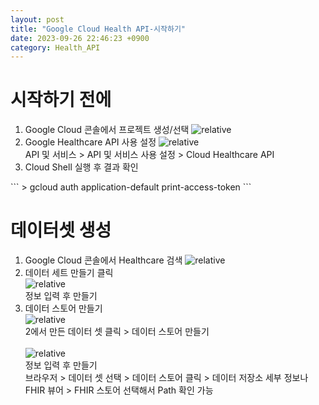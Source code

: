 ```yaml
---
layout: post
title: "Google Cloud Health API-시작하기"
date: 2023-09-26 22:46:23 +0900
category: Health_API
---
```

# 시작하기 전에
<ol>
<li>Google Cloud 콘솔에서 프로젝트 생성/선택
<img class="picture"  src='{{ "public/img/console.png" | relative_url }}' alt='relative'/></li>
<li>
Google Healthcare API 사용 설정
<img class="picture"  src='{{ "public/img/api_valid.png" | relative_url }}' alt='relative'/><br>
<div class="explain">API 및 서비스 > API 및 서비스 사용 설정 > Cloud Healthcare API</div>
</li>
<li>Cloud Shell 실행 후 결과 확인</li>
</ol>
```
> gcloud auth application-default print-access-token
``` 

# 데이터셋 생성
<ol>
<li>Google Cloud 콘솔에서 Healthcare 검색
<img class="picture"  src='{{ "public/img/console_health.png" | relative_url }}' alt='relative'/>
</li>
<li>데이터 세트 만들기 클릭<br>
<img class="picture"  src='{{ "public/img/healthcare_browser.png" | relative_url }}' alt='relative'/><br>
<div class="explain">정보 입력 후 만들기</div>
</li>
<li>
데이터 스토어 만들기<br>
<img class="picture"  src='{{ "public/img/make_dataset1.png" | relative_url }}' alt='relative'/><br>
<div class="explain">2에서 만든 데이터 셋 클릭 > 데이터 스토어 만들기</div><br>
<img class="picture"  src='{{ "public/img/make_dataset2.png" | relative_url }}' alt='relative'/><br>
<div class="explain">
정보 입력 후 만들기<br>
브라우저 > 데이터 셋 선택 > 데이터 스토어 클릭 > 데이터 저장소 세부 정보나<br>
FHIR 뷰어 > FHIR 스토어 선택해서 Path 확인 가능
</div>
</li>
</ol>